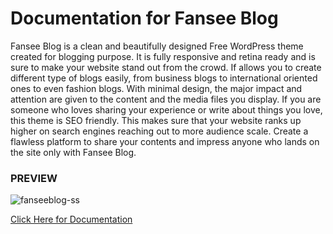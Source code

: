 # Documentation for Fansee Blog
Fansee Blog is a clean and beautifully designed Free WordPress theme created for blogging purpose.
It is fully responsive and retina ready and is sure to make your website stand out from the crowd.
If allows you to create different type of blogs easily, from business blogs to international oriented ones to even fashion blogs.
With minimal design, the major impact and attention are given to the content and the media files you display.
If you are someone who loves sharing your experience or write about things you love, this theme is SEO friendly.
This makes sure that your website ranks up higher on search engines reaching out to more audience scale.
Create a flawless platform to share your contents and impress anyone who lands on the site only with Fansee Blog.

### PREVIEW
![fanseeblog-ss](https://user-images.githubusercontent.com/30381110/146513879-51d475ca-e3af-4b3d-b649-60d41cd6ff9a.png)

[Click Here for Documentation](https://fanseethemes.github.io/doc-fansee-blog/)
